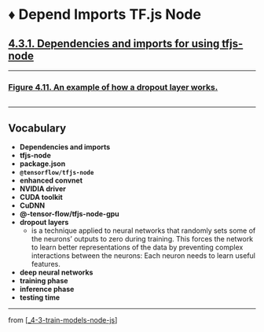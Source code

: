 # ♦️ Depend Imports TF.js Node

## [**4.3.1.** Dependencies and imports for using tfjs-node](https://livebook.manning.com/book/deep-learning-with-javascript/chapter-4/126)

---

### [Figure 4.11. An example of how a dropout layer works.](https://livebook.manning.com/book/deep-learning-with-javascript/chapter-4/ch04fig11)

<img src="">

---

## **Vocabulary**

- <b>Dependencies and imports</b>
- <b>tfjs-node</b>
- <b>package.json</b>
- <b>`@tensorflow/tfjs-node`</b>
- <b>enhanced convnet</b>
- <b>NVIDIA driver</b>
- <b>CUDA toolkit</b>
- <b>CuDNN</b>
- <b>@-tensor-flow/tfjs-node-gpu</b>
- <b>dropout layers</b>
  - is a technique applied to neural networks that randomly sets some of the neurons’ outputs to zero during training. This forces the network to learn better representations of the data by preventing complex interactions between the neurons: Each neuron needs to learn useful features.
- <b>deep neural networks</b>
- <b>training phase</b>
- <b>inference phase</b>
- <b>testing time</b>

<link rel="stylesheet" type="text/css" media="all" href="../../../assets/css/custom.css" />

---

from [[_4-3-train-models-node-js]]

[//begin]: # "Autogenerated link references for markdown compatibility"
[_4-3-train-models-node-js]: _4-3-train-models-node-js.md "♦️ Train Models"
[//end]: # "Autogenerated link references"
